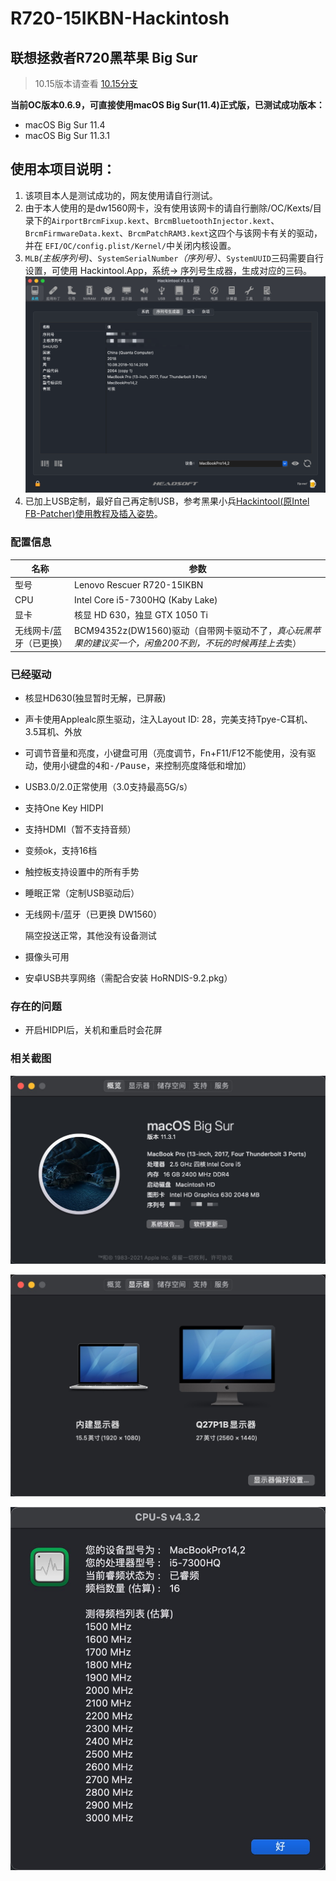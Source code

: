 # R720-15IKBN-Hackintosh
## 联想拯救者R720黑苹果 Big Sur

> 10.15版本请查看 [10.15分支](https://github.com/Jonny-china/R720-15IKBN-Hackintosh/tree/10.15)

**当前OC版本0.6.9，可直接使用macOS Big Sur(11.4)正式版，已测试成功版本：**

- macOS Big Sur 11.4
- macOS Big Sur 11.3.1

## 使用本项目说明：

1. 该项目本人是测试成功的，网友使用请自行测试。
2. 由于本人使用的是dw1560网卡，没有使用该网卡的请自行删除/OC/Kexts/目录下的`AirportBrcmFixup.kext`、`BrcmBluetoothInjector.kext`、`BrcmFirmwareData.kext`、`BrcmPatchRAM3.kext`这四个与该网卡有关的驱动，并在 `EFI/OC/config.plist/Kernel/`中关闭内核设置。
3. `MLB`*(主板序列号)*、`SystemSerialNumber`*（序列号）*、`SystemUUID`三码需要自行设置，可使用 Hackintool.App，系统-> 序列号生成器，生成对应的三码。<img src="/photo/2.png" style="zoom:50%;" />
4. 已加上USB定制，最好自己再定制USB，参考黑果小兵[Hackintool(原Intel FB-Patcher)使用教程及插入姿势](https://blog.daliansky.net/Intel-FB-Patcher-tutorial-and-insertion-pose.html#定制usb)。

### 配置信息

| 名称                    | 参数                                                         |
| ----------------------- | ------------------------------------------------------------ |
| 型号                    | Lenovo Rescuer R720-15IKBN                                   |
| CPU                     | Intel Core i5-7300HQ (Kaby Lake)                             |
| 显卡                    | 核显 HD 630，独显 GTX 1050 Ti                                |
| 无线网卡/蓝牙（已更换） | BCM94352z(DW1560)驱动（自带网卡驱动不了，*真心玩黑苹果的建议买一个，闲鱼200不到，不玩的时候再挂上去*卖） |

### 已经驱动

- 核显HD630(独显暂时无解，已屏蔽)

- 声卡使用Applealc原生驱动，注入Layout ID: 28，完美支持Tpye-C耳机、3.5耳机、外放

- 可调节音量和亮度，小键盘可用（亮度调节，Fn+F11/F12不能使用，没有驱动，使用小键盘的<kbd>4</kbd>和<kbd>-/Pause</kbd>，来控制亮度降低和增加）

- USB3.0/2.0正常使用（3.0支持最高5G/s）

- 支持One Key HIDPI

- 支持HDMI（暂不支持音频）

- 变频ok，支持16档

- 触控板支持设置中的所有手势

- 睡眠正常（定制USB驱动后）

- 无线网卡/蓝牙（已更换 DW1560）

  隔空投送正常，其他没有设备测试

- 摄像头可用

- 安卓USB共享网络（需配合安装 HoRNDIS-9.2.pkg）

### 存在的问题

- 开启HIDPI后，关机和重启时会花屏

### 相关截图

![1.jpeg](photo/1.jpeg)

![4.jpeg](photo/4.jpg)

![3.jpeg](photo/3.jpg)
